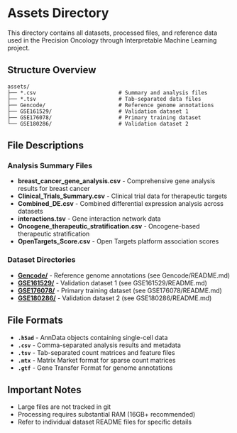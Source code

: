 # Assets Directory

This directory contains all datasets, processed files, and reference data used in the Precision Oncology through Interpretable Machine Learning project.

## Structure Overview

```
assets/
├── *.csv                          # Summary and analysis files
├── *.tsv                          # Tab-separated data files
├── Gencode/                       # Reference genome annotations
├── GSE161529/                     # Validation dataset 1
├── GSE176078/                     # Primary training dataset
└── GSE180286/                     # Validation dataset 2
```

## File Descriptions

### Analysis Summary Files
- **breast_cancer_gene_analysis.csv** - Comprehensive gene analysis results for breast cancer
- **Clinical_Trials_Summary.csv** - Clinical trial data for therapeutic targets
- **Combined_DE.csv** - Combined differential expression analysis across datasets
- **interactions.tsv** - Gene interaction network data
- **Oncogene_therapeutic_stratification.csv** - Oncogene-based therapeutic stratification
- **OpenTargets_Score.csv** - Open Targets platform association scores

### Dataset Directories
- **[Gencode/](Gencode/)** - Reference genome annotations (see Gencode/README.md)
- **[GSE161529/](GSE161529/)** - Validation dataset 1 (see GSE161529/README.md)
- **[GSE176078/](GSE176078/)** - Primary training dataset (see GSE176078/README.md)
- **[GSE180286/](GSE180286/)** - Validation dataset 2 (see GSE180286/README.md)

## File Formats
- **`.h5ad`** - AnnData objects containing single-cell data
- **`.csv`** - Comma-separated analysis results and metadata
- **`.tsv`** - Tab-separated count matrices and feature files
- **`.mtx`** - Matrix Market format for sparse count matrices
- **`.gtf`** - Gene Transfer Format for genome annotations

## Important Notes
- Large files are not tracked in git
- Processing requires substantial RAM (16GB+ recommended)
- Refer to individual dataset README files for specific details